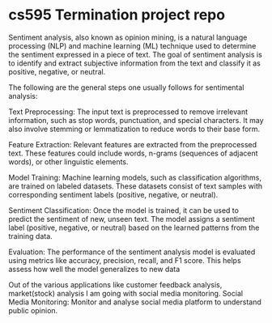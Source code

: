 # cs595 Termination project repo
Sentiment analysis, also known as opinion mining, is a natural language processing (NLP) and machine learning (ML) technique used to determine the sentiment expressed in a piece of text. The goal of sentiment analysis is to identify and extract subjective information from the text and classify it as positive, negative, or neutral.

The following are the general steps one usually follows for sentimental analysis:

Text Preprocessing: The input text is preprocessed to remove irrelevant information, such as stop words, punctuation, and special characters. It may also involve stemming or lemmatization to reduce words to their base form.

Feature Extraction: Relevant features are extracted from the preprocessed text. These features could include words, n-grams (sequences of adjacent words), or other linguistic elements.

Model Training: Machine learning models, such as classification algorithms, are trained on labeled datasets. These datasets consist of text samples with corresponding sentiment labels (positive, negative, or neutral).

Sentiment Classification: Once the model is trained, it can be used to predict the sentiment of new, unseen text. The model assigns a sentiment label (positive, negative, or neutral) based on the learned patterns from the training data.

Evaluation: The performance of the sentiment analysis model is evaluated using metrics like accuracy, precision, recall, and F1 score. This helps assess how well the model generalizes to new data

Out of the various applications like customer feedback analysis, market(stock) analysis I am going with social media monitoring.
Social Media Monitoring: Monitor and analyse social media platform to understand public opinion.

